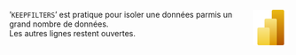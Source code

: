 <a href="../"><img align="right" src="../../assets/Power_BI.svg" alt="Power BI" height="64px"></a>’`KEEPFILTERS`’ est pratique pour isoler une données parmis un grand nombre de données.  
Les autres lignes restent ouvertes.